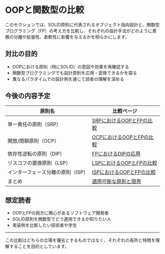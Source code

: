 # OOPと関数型の比較

このセクションでは、SOLID原則に代表されるオブジェクト指向設計と、関数型プログラミング（FP）の考え方を比較し、それぞれの設計手法がどのように責務の分離や拡張性、柔軟性に影響を与えるかを明らかにします。

## 対比の目的

- OOPにおける原則（特にSOLID）の意図や効果を再確認する
- 関数型プログラミングでも設計原則を応用・変換できるかを探る
- 異なるパラダイムでの設計例を通じて読者の理解を深める

## 今後の内容予定

| 原則名 | 比較ページ |
|--------|-------------|
| 単一責任の原則（SRP） | [SRPにおけるOOPとFPの比較](./srp-oop-vs-fp.md) |
| 開放/閉鎖原則（OCP） | [OCPにおけるOOPとFPの比較](./ocp-oop-vs-fp.md) |
| 依存性逆転の原則（DIP） | [FPにおけるDIPの応用](./dip-in-functional.md) |
| リスコフの置換原則（LSP） | [LSPにおけるOOPとFPの比較](./lsp-oop-vs-fp.md) |
| インターフェース分離の原則（ISP） | [ISPにおけるOOPとFPの比較](./isp-oop-vs-fp.md) |
| まとめ | [適用可能な原則と限界](./summary.md) |

## 想定読者

- OOPとFPの両方に関心があるソフトウェア開発者
- SOLID原則を関数型でどう適用できるか知りたい人
- 実装例を比較したい技術者や学生

---
この比較はどちらの立場を優劣とするものではなく、それぞれの長所と特徴を理解することを目的としています。
